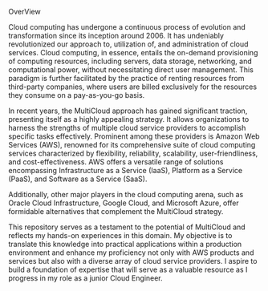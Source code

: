 OverView 

Cloud computing has undergone a continuous process of evolution and transformation since its inception around 2006. It has undeniably revolutionized our approach to, utilization of, and administration of cloud services. Cloud computing, in essence, entails the on-demand provisioning of computing resources, including servers, data storage, networking, and computational power, without necessitating direct user management. This paradigm is further facilitated by the practice of renting resources from third-party companies, where users are billed exclusively for the resources they consume on a pay-as-you-go basis.

In recent years, the MultiCloud approach has gained significant traction, presenting itself as a highly appealing strategy. It allows organizations to harness the strengths of multiple cloud service providers to accomplish specific tasks effectively. Prominent among these providers is Amazon Web Services (AWS), renowned for its comprehensive suite of cloud computing services characterized by flexibility, reliability, scalability, user-friendliness, and cost-effectiveness. AWS offers a versatile range of solutions encompassing Infrastructure as a Service (IaaS), Platform as a Service (PaaS), and Software as a Service (SaaS).

Additionally, other major players in the cloud computing arena, such as Oracle Cloud Infrastructure, Google Cloud, and Microsoft Azure, offer formidable alternatives that complement the MultiCloud strategy.

This repository serves as a testament to the potential of MultiCloud and reflects my hands-on experiences in this domain. My objective is to translate this knowledge into practical applications within a production environment and enhance my proficiency not only with AWS products and services but also with a diverse array of cloud service providers. I aspire to build a foundation of expertise that will serve as a valuable resource as I progress in my role as a junior Cloud Engineer.






